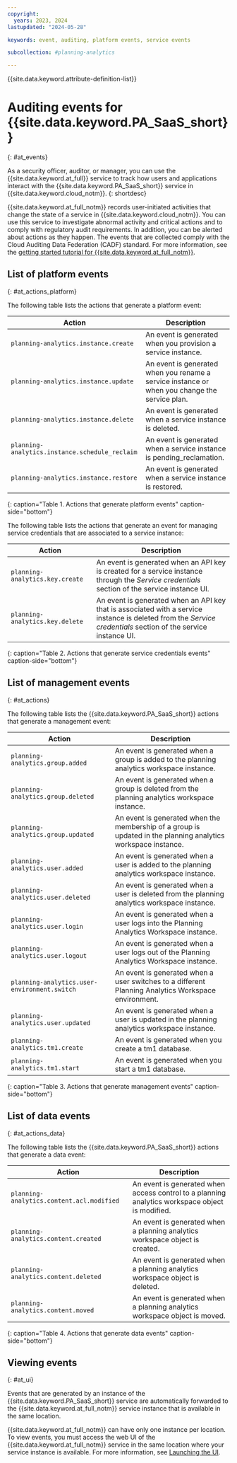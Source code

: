 ```yaml
---
copyright:
  years: 2023, 2024
lastupdated: "2024-05-28"

keywords: event, auditing, platform events, service events

subcollection: #planning-analytics

---
```


{{site.data.keyword.attribute-definition-list}}

<!-- Make sure that the AT events file has the H1 ID set to: {: #at_events} -->

# Auditing events for {{site.data.keyword.PA_SaaS_short}}
{: #at_events}

As a security officer, auditor, or manager, you can use the {{site.data.keyword.at_full}} service to track how users and applications interact with the {{site.data.keyword.PA_SaaS_short}} service in {{site.data.keyword.cloud_notm}}.
{: shortdesc}

{{site.data.keyword.at_full_notm}} records user-initiated activities that change the state of a service in {{site.data.keyword.cloud_notm}}. You can use this service to investigate abnormal activity and critical actions and to comply with regulatory audit requirements. In addition, you can be alerted about actions as they happen. The events that are collected comply with the Cloud Auditing Data Federation (CADF) standard. For more information, see the [getting started tutorial for {{site.data.keyword.at_full_notm}}](/docs/activity-tracker?topic=activity-tracker-getting-started).

<!--As of 28 March 2024, the {{site.data.keyword.at_full_notm}} service is deprecated and will no longer be supported as of 30 March 2025. Customers will need to migrate to {{site.data.keyword.logs_full_notm}} before 30 March 2025. During the migration period, customers can use {{site.data.keyword.at_full_notm}} along with {{site.data.keyword.logs_full_notm}}. Activity tracking events are the same for both services. For information about migrating from {{site.data.keyword.at_full_notm}} to {{site.data.keyword.logs_full_notm}} and running the services in parallel, see [migration planning](/docs/cloud-logs?topic=cloud-logs-migration-intro).
{: important}-->

## List of platform events
{: #at_actions_platform}

The following table lists the actions that generate a platform event:

| Action                                   | Description |
|------------------------------------------|---------|
| `planning-analytics.instance.create`           | An event is generated when you provision a service instance. |
| `planning-analytics.instance.update`           | An event is generated when you rename a service instance or when you change the service plan. |
| `planning-analytics.instance.delete`           | An event is generated when a service instance is deleted. |
| `planning-analytics.instance.schedule_reclaim` | An event is generated when a service instance is pending_reclamation. |
| `planning-analytics.instance.restore`          | An event is generated when a service instance is restored. |
{: caption="Table 1. Actions that generate platform events" caption-side="bottom"}

The following table lists the actions that generate an event for managing service credentials that are associated to a service instance:

| Action                         | Description |
|--------------------------------|---------|
| `planning-analytics.key.create` | An event is generated when an API key is created for a service instance through the *Service credentials* section of the service instance UI. |
| `planning-analytics.key.delete` | An event is generated when an API key that is associated with a service instance is deleted from the *Service credentials* section of the service instance UI. |
{: caption="Table 2. Actions that generate service credentials events" caption-side="bottom"}

## List of management events
{: #at_actions}

The following table lists the {{site.data.keyword.PA_SaaS_short}} actions that generate a management event:

| Action             | Description      |
|--------------------|------------------|
| `planning-analytics.group.added` | An event is generated when a group is added to the planning analytics workspace instance.   |
| `planning-analytics.group.deleted` | An event is generated when a group is deleted from the planning analytics workspace instance.  |
| `planning-analytics.group.updated` | An event is generated when the membership of a group is updated in the planning analytics workspace instance.   |
| `planning-analytics.user.added` | An event is generated when a user is added to the planning analytics workspace instance.   |
| `planning-analytics.user.deleted` | An event is generated when a user is deleted from the planning analytics workspace instance.   |
| `planning-analytics.user.login` | An event is generated when a user logs into the Planning Analytics Workspace instance.   |
| `planning-analytics.user.logout` | An event is generated when a user logs out of the Planning Analytics Workspace instance.   |
| `planning-analytics.user-environment.switch` | An event is generated when a user switches to a different Planning Analytics Workspace environment.   |
| `planning-analytics.user.updated` | An event is generated when a user is updated in the planning analytics workspace instance.   |
| `planning-analytics.tm1.create` | An event is generated when you create a tm1 database.  |
| `planning-analytics.tm1.start` | An event is generated when you start a tm1 database.  |
{: caption="Table 3. Actions that generate management events" caption-side="bottom"}

## List of data events
{: #at_actions_data}

The following table lists the {{site.data.keyword.PA_SaaS_short}} actions that generate a data event:

| Action             | Description      |
|--------------------|------------------|
| `planning-analytics.content.acl.modified` | An event is generated when access control to a planning analytics workspace object is modified.  |
| `planning-analytics.content.created` | An event is generated when a planning analytics workspace object is created.  |
| `planning-analytics.content.deleted` | An event is generated when a planning analytics workspace object is deleted.   |
| `planning-analytics.content.moved` | An event is generated when a planning analytics workspace object is moved.   |
{: caption="Table 4. Actions that generate data events" caption-side="bottom"}

## Viewing events
{: #at_ui}

Events that are generated by an instance of the {{site.data.keyword.PA_SaaS_short}} service are automatically forwarded to the {{site.data.keyword.at_full_notm}} service instance that is available in the same location.

{{site.data.keyword.at_full_notm}} can have only one instance per location. To view events, you must access the web UI of the {{site.data.keyword.at_full_notm}} service in the same location where your service instance is available. For more information, see [Launching the UI](/docs/activity-tracker?topic=activity-tracker-launch).
